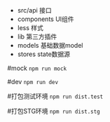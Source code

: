  - src/api 接口
 - components  UI组件
 - less 样式
 - lib 第三方插件
 - models 基础数据model
 - stores state数据源

#mock
`npm run mock`

#dev
`npm run dev`

#打包测试环境
`npm run dist.test`

#打包STG环境
`npm run dist.stg`